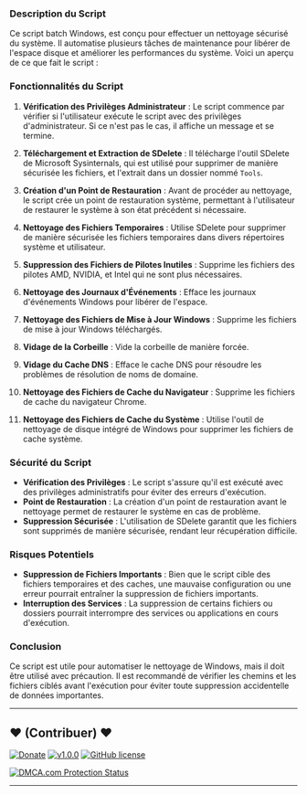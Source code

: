 ### Description du Script

Ce script batch Windows, est conçu pour effectuer un nettoyage sécurisé du système. Il automatise plusieurs tâches de maintenance pour libérer de l'espace disque et améliorer les performances du système. Voici un aperçu de ce que fait le script :

### Fonctionnalités du Script

1. **Vérification des Privilèges Administrateur** : Le script commence par vérifier si l'utilisateur exécute le script avec des privilèges d'administrateur. Si ce n'est pas le cas, il affiche un message et se termine.

2. **Téléchargement et Extraction de SDelete** : Il télécharge l'outil SDelete de Microsoft Sysinternals, qui est utilisé pour supprimer de manière sécurisée les fichiers, et l'extrait dans un dossier nommé `Tools`.

3. **Création d'un Point de Restauration** : Avant de procéder au nettoyage, le script crée un point de restauration système, permettant à l'utilisateur de restaurer le système à son état précédent si nécessaire.

4. **Nettoyage des Fichiers Temporaires** : Utilise SDelete pour supprimer de manière sécurisée les fichiers temporaires dans divers répertoires système et utilisateur.

5. **Suppression des Fichiers de Pilotes Inutiles** : Supprime les fichiers des pilotes AMD, NVIDIA, et Intel qui ne sont plus nécessaires.

6. **Nettoyage des Journaux d'Événements** : Efface les journaux d'événements Windows pour libérer de l'espace.

7. **Nettoyage des Fichiers de Mise à Jour Windows** : Supprime les fichiers de mise à jour Windows téléchargés.

8. **Vidage de la Corbeille** : Vide la corbeille de manière forcée.

9. **Vidage du Cache DNS** : Efface le cache DNS pour résoudre les problèmes de résolution de noms de domaine.

10. **Nettoyage des Fichiers de Cache du Navigateur** : Supprime les fichiers de cache du navigateur Chrome.

11. **Nettoyage des Fichiers de Cache du Système** : Utilise l'outil de nettoyage de disque intégré de Windows pour supprimer les fichiers de cache système.

### Sécurité du Script

- **Vérification des Privilèges** : Le script s'assure qu'il est exécuté avec des privilèges administratifs pour éviter des erreurs d'exécution.
- **Point de Restauration** : La création d'un point de restauration avant le nettoyage permet de restaurer le système en cas de problème.
- **Suppression Sécurisée** : L'utilisation de SDelete garantit que les fichiers sont supprimés de manière sécurisée, rendant leur récupération difficile.

### Risques Potentiels

- **Suppression de Fichiers Importants** : Bien que le script cible des fichiers temporaires et des caches, une mauvaise configuration ou une erreur pourrait entraîner la suppression de fichiers importants.
- **Interruption des Services** : La suppression de certains fichiers ou dossiers pourrait interrompre des services ou applications en cours d'exécution.

### Conclusion

Ce script est utile pour automatiser le nettoyage de Windows, mais il doit être utilisé avec précaution. Il est recommandé de vérifier les chemins et les fichiers ciblés avant l'exécution pour éviter toute suppression accidentelle de données importantes.

--------------------------------------------------------------------------------------------------------------------------------------

## <strong>❤️</strong> (Contribuer) <strong>❤️</strong>

[![Donate](https://img.shields.io/badge/paypal-donate-yellow.svg?style=flat)](https://www.paypal.me/nuggan85) [![v1.0.0](http://img.shields.io/badge/zip-v1.0.0-blue.svg)](https://github.com/NuggaN85/WindowsCleaner/archive/master.zip) [![GitHub license](https://img.shields.io/github/license/NuggaN85/Protection-Anti-Plagiat)](https://github.com/NuggaN85/WindowsCleaner)

<a target="_blank" href="https://www.dmca.com/Protection/Status.aspx?ID=e1725bf3-1ec4-44bb-b65e-0a20fd4919fa&refurl=https://github.com/NuggaN85/WindowsCleaner" title="DMCA.com Protection Status" class="dmca-badge"> <img src ="https://images.dmca.com/Badges/dmca_protected_sml_120d.png?ID=e1725bf3-1ec4-44bb-b65e-0a20fd4919fa"  alt="DMCA.com Protection Status" /></a>

--------------------------------------------------------------------------------------------------------------------------------------
